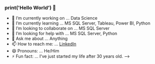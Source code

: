 ### print('Hello World') 👋

- 🔭 I’m currently working on ... Data Science
- 🌱 I’m currently learning ... MS SQL Server, Tableau, Power BI, Python
- 👯 I’m looking to collaborate on ... MS SQL Server
- 🤔 I’m looking for help with ... MS SQL Server, Python
- 💬 Ask me about ... Anything
- 📫 How to reach me: ... [LinkedIn](https://www.linkedin.com/in/eser-karaceper/)
- 😄 Pronouns: ... He/Him
- ⚡ Fun fact: ... I've just started my life after 30 years old.
-->
